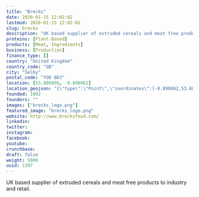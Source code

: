 ```yaml
---
title: "Brecks"
date: 2020-01-15 12:02:02
lastmod: 2020-01-15 12:02:02
slug: brecks
description: "UK based supplier of extruded cereals and meat free products to industry and retail."
proteins: [Plant-Based]
products: [Meat, Ingredients]
business: [Production]
finance_type: []
country: "United Kingdom"
country_code: "GB"
city: "Selby"
postal_code: "YO8 6DJ"
location: [53.809956, -0.898062]
location_geojson: "{\"type\":\"Point\",\"coordinates\":[-0.898062,53.809956]}"
founded: 1992
founders: ""
images: ["brecks_logo.png"]
featured_image: "brecks_logo.png"
website: http://www.brecksfood.com/
linkedin: 
twitter: 
instagram: 
facebook: 
youtube: 
crunchbase: 
draft: false
weight: 5000
uuid: 1297
---
```

UK based supplier of extruded cereals and meat free products to industry and retail.
